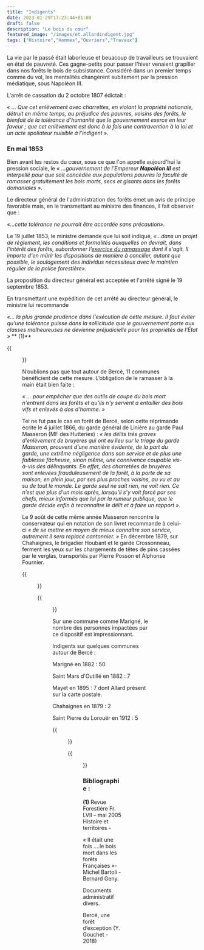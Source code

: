 ```yaml
---
title: "Indigents"
date: 2023-01-29T17:23:44+01:00
draft: false
description: "Le bois du cœur"
featured_image: "/images/et.allardindigent.jpg"
tags: ["Histoire","Hommes","Ouvriers","Travaux"]
---
```


La vie par le passé était laborieuse et beuacoup de travailleurs se
trouvaient en état de pauvreté.
Ces gagne-petits pour passer l'hiver venaient grapiller
dans nos forêts le bois de subsistance. 
Considéré dans un premier temps comme du vol, 
les mentalités changèrent subitement par la 
pression médiatique, sous Napoléon III.

L'arrêt de cassation du 2 octobre 1807 édictait : 

*« … Que cet enlèvement avec charrettes, en violant la propriété nationale,
détruit en même temps, au préjudice des pauvres, voisins des forêts,
le bienfait de la tolérance d'humanité que le gouvernement exerce en leur faveur ; 
que cet enlèvement est donc à la fois une contravention à la loi 
et un acte spoliateur nuisible à l'indigent ».*

### En mai 1853

Bien avant les restos du cœur, sous ce que l'on appelle aujourd'hui la pression sociale,
le *« …gouvernement de l’Empereur **Napoléon III** est interpellé pour que soit 
concédée aux populations pauvres la faculté de ramasser gratuitement les bois morts,
secs et gisants dans les forêts domaniales »*. 

Le directeur général de l'administration des forêts émet un avis
de principe favorable mais, en le transmettant au ministre des 
finances, il fait observer que :

*«…cette tolérance ne pourrait être accordée sans précaution»*. 

Le 19 juillet 1853, le ministre demande que lui soit indiqué, 
*«…dans un projet de règlement, les conditions et formalités 
auxquelles on devrait, dans l’intérêt des forêts, subordonner l’[exercice du ramassage](/articles/pdf/exerciceduramassage.pdf) 
dont il s'agit.
II importe d'en mûrir les dispositions de manière à concilier, 
autant que possible, le soulagement des individus nécessiteux
avec le maintien régulier de la police forestière»*.

La proposition du directeur général est acceptée et
l'arrêté signé le 19 septembre 1853. 

En transmettant une expédition de cet arrêté au directeur général, 
le ministre lui recommande 

*«… la plus grande prudence dans l'exécution de cette mesure. 
II faut éviter qu'une tolérance puisse dans la sollicitude que le 
gouvernement porte aux classes malheureuses ne devienne préjudicielle 
pour les propriétés de l'État »* ** (1)**

{{<figure src="/images/articles/kramer1922.jpg"  title="La carte d’indigent 1922">}}

N’oublions pas que tout autour de Bercé, 11 communes bénéficient de cette mesure. 
L’obligation de le ramasser à la main était bien faite :

*« … pour empêcher que des outils de coupe du bois mort n'entrent dans les forêts 
et qu'ils n'y servent a entailler des bois vifs et enlevés à dos d’homme. »*
 
Tel ne fut pas le cas en forêt de Bercé, selon cette réprimande écrite le 4 juillet 1866,
du garde général de Linière au garde Paul Masseron (MF des Hutteries) : 
*«  les délits très graves d’enlèvement de bruyères qui ont eu lieu sur le triage 
du garde Masseron, prouvent d’une manière évidente, de la part du garde,
une extrême négligence dans son service et de plus une faiblesse fâcheuse, 
sinon même, une connivence coupable vis-à-vis des délinquants. 
En effet, des charretées de bruyères sont enlevées frauduleusement de la forêt,
à la porte de sa maison, en plein jour, par ses plus proches voisins, au vu et 
au su de tout le monde. Le garde seul ne sait rien, ne voit rien. Ce n’est que
plus d’un mois après, lorsqu’il s’y voit forcé par ses chefs, mieux informés
que lui par la rumeur publique, que le garde décide enfin à reconnaître 
le délit et à faire un rapport »*.

Le 9 août de cette même année Masseron rencontre le conservateur qui en 
notation de son livret recommande à celui-ci *« de se mettre en moyen de
mieux connaître son service, autrement il sera replacé cantonnier. »* 
En décembre 1879, sur Chahaignes, le brigadier Houbant et le garde Crossonneau,
ferment les yeux sur les chargements de têtes de pins cassées par le verglas,
transportés par Pierre Posson et Alphonse Fournier.

{{<figure src="/images/articles/indigents1891.jpg"  title="Situation 1891">}}

{{<figure src="/images/articles/indigents1897.jpg"  title="Situation 1897">}}


Sur une commune comme Marigné, le nombre des personnes impactées
par ce dispositif est impressionnant. 

Indigents sur quelques communes autour de Bercé :

Marigné en 1882 : 50

Saint Mars d'Outillé en 1882 : 7

Mayet en 1895 : 7 dont Allard présent sur la carte postale.

Chahaignes en 1879 : 2

Saint Pierre du Lorouër en 1912 : 5

{{<figure src="/images/articles/kramer1922.jpg"  title="Récapitulatif">}}

{{<figure src="/images/articles/indigents1935.jpg"  title="Comparaisons 1935">}}


 
### Bibliographie :

**(1)** Revue Forestière Fr. LVII – mai 2005 Histoire et territoires -

« Il était une fois ….le bois mort dans les forêts Françaises »- Michel Bartoli - Bernard Geny.
 
Documents administratif divers.

Bercé, une forêt d’exception (Y. Gouchet  - 2018)
